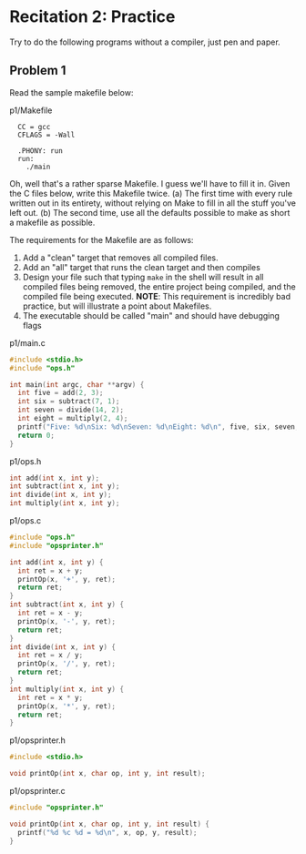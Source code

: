 # Recitation 2: Practice

Try to do the following programs without a compiler, just pen and paper.

## Problem 1

Read the sample makefile below:

p1/Makefile

```make
  CC = gcc
  CFLAGS = -Wall

  .PHONY: run
  run:
    ./main
```

Oh, well that's a rather sparse Makefile. I guess we'll have to fill it in.
Given the C files below, write this Makefile twice. (a) The first time with every
rule written out in its entirety, without relying on Make to fill in all the
stuff you've left out. (b) The second time, use all the defaults possible to make as
short a makefile as possible.

The requirements for the Makefile are as follows:

1. Add a "clean" target that removes all compiled files.
2. Add an "all" target that runs the clean target and then compiles
3. Design your file such that typing `make` in the shell will result in all
   compiled files being removed, the entire project being compiled, and the
   compiled file being executed. **NOTE**: This requirement is incredibly bad
   practice, but will illustrate a point about Makefiles.
4. The executable should be called "main" and should have debugging flags

p1/main.c

```c
#include <stdio.h>
#include "ops.h"

int main(int argc, char **argv) {
  int five = add(2, 3);
  int six = subtract(7, 1);
  int seven = divide(14, 2);
  int eight = multiply(2, 4);
  printf("Five: %d\nSix: %d\nSeven: %d\nEight: %d\n", five, six, seven, eight);
  return 0;
}
```

p1/ops.h

```c
int add(int x, int y);
int subtract(int x, int y);
int divide(int x, int y);
int multiply(int x, int y);
```

p1/ops.c

```c
#include "ops.h"
#include "opsprinter.h"

int add(int x, int y) {
  int ret = x + y;
  printOp(x, '+', y, ret);
  return ret;
}
int subtract(int x, int y) {
  int ret = x - y;
  printOp(x, '-', y, ret);
  return ret;
}
int divide(int x, int y) {
  int ret = x / y;
  printOp(x, '/', y, ret);
  return ret;
}
int multiply(int x, int y) {
  int ret = x * y;
  printOp(x, '*', y, ret);
  return ret;
}
```

p1/opsprinter.h

```c
#include <stdio.h>

void printOp(int x, char op, int y, int result);
```

p1/opsprinter.c

```c
#include "opsprinter.h"

void printOp(int x, char op, int y, int result) {
  printf("%d %c %d = %d\n", x, op, y, result);
}
```
